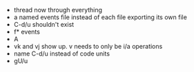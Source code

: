 * thread now through everything
* a named events file instead of each file exporting its own file
* <number>C-d/u shouldn't exist
* f* events
* <number>A
* vk and vj show up.  v needs to only be i/a operations
* name C-d/u instead of code units
* gU/u
